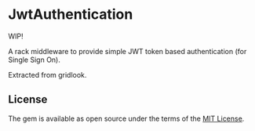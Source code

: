 # JwtAuthentication

WIP!

A rack middleware to provide simple JWT token based authentication (for Single Sign On).

Extracted from gridlook.

## License

The gem is available as open source under the terms of the [MIT License](http://opensource.org/licenses/MIT).

